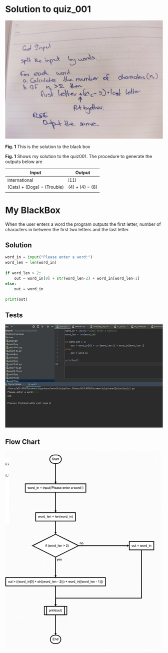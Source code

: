 # Solution to quiz_001

![](https://github.com/thumulakaru/Unit-1/blob/main/Quiz_001.jpg)

**Fig. 1** This is the solution to the black box

**Fig. 1** Shows my solution to the quiz001. The procedure to generate the outputs below are


| Input                       | Output          |
|-----------------------------|-----------------|
|        international        |       i11l      |
| (Cats) + (Dogs) = (Trouble) | (4) + (4) = (8) |
|                             |                 |

# My BlackBox

When the user enters a word the program outputs the first letter, number of characters in between the first two letters and the last letter.

## Solution
```.py
word_in = input("Please enter a word:")
word_len = len(word_in)

if word_len > 2:
    out = word_in[0] + str(word_len-2) + word_in[word_len-1]
else:
    out = word_in

print(out)
```

## Tests
![](https://github.com/thumulakaru/Unit-1/blob/main/Quizes/Quiz%201%20tests.png)

## Flow Chart
![](https://github.com/thumulakaru/Unit-1/blob/main/Quizes/Quiz_001_FlowDiagram.png)
